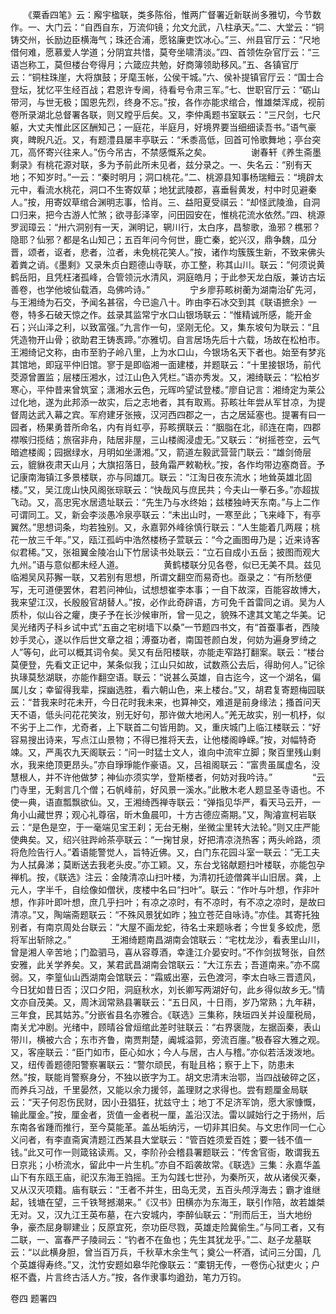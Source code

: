 <!-- { "loadSidebar": true } -->
　　《粟香四笔》云：廨宇楹联，类多陈俗，惟两广督署近新联尚多雅切，今节数作。一、大门云：“自西自东，万流仰镜；允文允武，八柱承天。”二、大堂云：“铜铸交州，长励边臣横海气；珠还合浦，愿铭廉吏饮冰心。”三、州县官厅云：“尺地借何难，愿慕爱人学道；分阴宜共惜，莫夸坐啸清淡。”四、首领佐杂官厅云：“三语岂称工，莫但楼台夸得月；六箴应共勉，好商簿领助移风。”五、各镇官厅云：“铜柱珠崖，大将旗鼓；牙麾玉帐，公侯干城。”六、侯补提镇官厅云：“国士合登坛，犹忆平生经百战；君恩许专阃，待看号令肃三军。”七、世职官厅云：“砺山带河，与世无极；国恩先烈，终身不忘。”按，各作亦能求绾合，惟雄桀浑成，视前卷所录湖北总督署各联，则又瞠乎后矣。又，李仲禹题书室联云：“三尺剑，七尺躯，大丈夫惟此区区酬知己；一庭花，半庭月，好境界要当细细读吾书。”语气豪爽，睥睨凡近。又，有题澧县屡丰亭联云：“禾黍高低，回首可怜歌舞地；亭台突兀，高怀寄兴往来人。”伤今吊古，不禁感慨系之矣。
　　
　　谢春轩《养生斋墨剩录》有桃花源对联，多为予前此所未见者，兹分录之。一、失名云：“别有天地；不知岁时。”一云：“秦时明月；洞口桃花。”二、桃源县知事杨瑞鳣云：“境辟太元中，看流水桃花，洞口不生寄奴草；地犹武陵郡，喜垂髫黄发，村中时见避秦人。”按，用寄奴草绾合渊明志事，恰肖。三、益阳夏受祺云：“却怪武陵渔，自洞口归来，把今古游人忙煞；欲寻彭泽宰，问田园安在，惟桃花流水依然。”四、桃源罗润璋云：“卅六洞别有一天，渊明记，辋川行，太白序，昌黎歌，渔邪？樵邪？隐耶？仙邪？都是名山知己；五百年问今何世，鹿亡秦，蛇兴汉，鼎争魏，瓜分晋，颂者，讴者，悲者，泣者，未免桃花笑人。”按，诸作均簇簇生新，不致来佛头着粪之诮。《墨剩》又录朱贞白题德山寺联，亦工整，称其山川。联云：“何须说黄鹤岳阳，且凭枉渚孤峰，合管领沅水清风，洞庭皓月；于此参天龙白版，兼访古坛善卷，也学他坡仙载酒，岛佛吟诗。”
　　
　　宁乡廖荪畡树蘅为湖南治矿先河，与王湘绮为石交，予闻名甚宿，今已逾八十。昨由李石冰交到其《联语摭余》一卷，特多石破天惊之作。兹录其监常宁水口山银场联云：“惟精诚所感，能开金石；兴山泽之利，以致富强。”九言作一句，坚刚无伦。又，集东坡句为联云：“且凭造物开山骨；欲助君王铸褭蹄。”亦雅切。自言居场先后十六载，场故在松柏市。王湘绮记文称，由市至豹子岭八里，上为水口山，今银场名天下者也。始至有梦兆其馆地，即寇平仲旧馆。寥于是即临湘一面建楼，并题联云：“十里接银场，前代茭源曾置监；层楼压湘水，过江山色入凭栏。”语亦秀发。又，湘绮联云：“松柏岁寒心，平仲昔来曾筑室；潇湘水云色，元晖吟望试登楼。”廖自记言：湘绮定为莱公过化地，遂为此邦添一故实，后之志地者，其有取焉。荪畡壮年尝从军甘凉，为提督周达武入幕之宾。军府建牙张掖，汉河西四郡之一，古之居延塞也。提署有曰一园者，杨果勇昔所命名，内有肖虹亭，荪畡撰联云：“胭脂在北，祁连在南，四郡襟喉归揽结；旅宿非舟，陆居非屋，三山楼阁浸虚无。”又联云：“树摇苍空，云气暗遮楼阁；园据绿水，月明如坐潇湘。”又，箭道左毅武营营门联云：“雄剑倚层云，貔貅夜肃天山月；大旗招落日，鼓角霜严敕勒秋。”按，各作均带边塞商音。予记康南海镇江多景楼联，亦与同雄兀。联云：“江淘日夜东流水；地耸英雄北固楼。”又，吴江庞山快风阁张琮联云：“快哉风与庶民共；今夫山一拳石多。”亦超拔飞动。又，高忠宪水居遗址联云：“先生乃与水终始；兹楼独峙天东南。”与上二作可谓同工。又，新会李淡愚冷泉亭联云：“未出山时，一寒至此；飞来峰下，有亭翼然。”思想词条，均若独别。又，永嘉郭外峰徐慎行联云：“人生能着几两屐；桃花一放三千年。”又，瓯江孤屿中浩然楼杨子萱联云：“今之画图毋乃是；近来诗客似君稀。”又，张祖翼金陵冶山下竹居读书处联云：“立石自成小五岳；披图而观大九州。”语与意似都未经人道。
　　
　　黄鹤楼联分见各卷，似已无美不具。兹见临湘吴风荪獬一联，又若别有思想，所谓文翻空而易奇也。亟录之：“有所愁便写，无可道便罢休，君若问神仙，试想想崔李本事；一自下故深，百能容故博大，我来望江汉，长殷殷官胡替人。”按，必作此奇辟语，方可免千首雷同之诮。吴为人质朴，似山谷之癯，庚子予在长沙候审所，曾一见之，貌殊不逮其文笔之华美。记吴光绪丙子科乡试中式“五亩之宅树墙下以桑”一节题四书文，有“首蚕事者，西陵妙手灵心，遂以作后世文章之祖；溥蚕功者，南国苍颜白发，何妨为遍身罗绮之人”等句，此可以概其词令矣。吴又有岳阳楼联，亦能走窄路打翻案。联云：“楼台莫便登，先看文正记中，某条似我；江山只如故，试数燕公去后，得助何人。”记徐执瑑莫愁湖联，亦能作翻空语。联云：“说甚么英雄，自古迄今，这一个湖名，偏属儿女；幸留得我辈，探幽选胜，看六朝山色，来上楼台。”又，胡君复寄题梅园联云：“昔我来时花未开，今日花时我未来，也算神交，难道是前身缘法；搔首问天天不语，低头问花花笑汝，别无好句，那许做大地闲人。”羌无故实，别一机杼，似不劣于上二作，尤奇者，上下联首二句皆用韵。又，重庆城门上临江楼联云：“好容易搜出诗来，写点江山景物；不得已推将天去，让他楼阁峥嵘。”按，对幅特奇竦。又，严禹农九天阁联云：“问一时猛士文人，谁向中流牢立脚；聚百里残山剩水，我来绝顶更昂头。”亦自琤琤能作豪语。又，吕祖阁联云：“富贵虽属虚名，没慧根人，并不许他做梦；神仙亦须实学，登斯楼者，何妨对我吟诗。”
　　
　　“云门寺里，无剩言几个僧；石帆峰前，好风景一溪水。”此散木老人题显圣寺语也。不使一典，语直瓢飘欲仙。又，王湘绮西禅寺联云：“弹指见华严，看天马云开，一角小山藏世界；观心礼尊宿，昕木鱼晨叩，十方古德应斋期。”又，陶濬宣柯岩联云：“是色是空，于一毫端见宝王刹；无台无榭，坐微尘里转大法轮。”则又庄严能使典矣。又，绍兴驻跸岭茶亭联云：“一掬甘泉，好把清凉浇热客；两头岭路，须将危险告行人。”着语能警觉人，旨特近佛。又，白门东花园斗室一联云：“无工夫为人拭鼻涕；莫断送去我老头皮。”亦工颖。又，东台戈铭献题扫叶楼联，亦能包孕禅机。按，《联选》注云：金陵清凉山扫叶楼，为清初托迹僧龚半山旧居。龚，上元人，字半千，自绘像如僧状，庋楼中名曰“扫叶”。联云：“作叶与叶想，作非叶想，作非叶即叶想，庶几乎扫叶；有凉之凉时，有不凉时，有不凉之凉时，是故曰清凉。”又，陶端斋题联云：“不殊风景犹如昨；独立苍茫自咏诗。”亦佳。其寄托独别者，有南京周处台联云：“大屋不画龙蛇，待名士来题咏者；今世复多蛟虎，愿将军出斩除之。”
　　
　　王湘绮题南昌湖南会馆联云：“宅枕龙沙，看表里山川，曾是湘人辛苦地；门盈驷马，喜从容尊酒，幸逢江介晏安时。”不作剑拔弩张，自然安雅，此关学养矣。又，某君武昌湖南会馆联云：“大江东去；吾道南来。”亦不腐弱。又，李篁仙山西湖南会馆联云：“霜威出塞，云色渡河，李太白咏三晋遗风，今日犹如昔日否；汉口夕阳，洞庭秋水，刘长卿写两湖好句，此乡得似故乡无。”情文亦自茂美。又，周沐润常熟县署联云：“五日风，十日雨，岁乃常熟；九年耕，三年食，民其姑苏。”分嵌省县名亦雅合。《联选》三集称，陕垣四关并设厘税局，南关尤冲剧。光绪中，顾晴谷曾烜绾此差时驻联云：“右界褒陇，左据函秦，表山带川，横被六合；东市齐鲁，南贾荆楚，阗城溢郭，旁流百廛。”极舂容大雅之观。又，客座联云：“臣门如市，臣心如水；今人与居，古人与稽。”亦似若活泼泼地。又，纽传善题德阳警察署联云：“警尔顽民，有耻且格；察于上下，防患未然。”按，联能肖警察身分，不独以嵌字为工。胡文忠清末治鄂，当四战破碎之区，而养兵习战，千里晏然，又能以余力援邻，盖理财之求得也。尝有题厘金局联云：“天子何忍伤民财，因小丑猖狂，扰兹守土；地丁不足济军饷，愿大家慷慨，输此厘金。”按，厘金者，货值一金者税一厘，盖沿汉法。雷以諴始行之于扬州，后东南各省踵而推行，至今莫能革。盖丛垢纳污，一切非其旧矣。与文忠作同一仁心义问者，有李直斋寅清题江西某县大堂联云：“管百姓须爱百姓；要一钱不值一钱。”此又可作一则箴铭读焉。又，李阶孙会稽县署题联云：“传舍官衙，敢谓我五日京兆；小桥流水，留此中一片生机。”亦自不蹈袭故常。《联选》三集：永嘉华盖山下有东瓯王庙，祀汉东海王驺摇。王为勾践七世孙，为秦所灭，故从诸侯灭秦，又从汉灭项籍。庙有联云：“王者不并生，田岛无灵，五百头颅浮海去；霸才谁继起，钱塘在望，三千铁弩撼潮来。”《汉书》田横亦为东海王，联引作陪，故若雄桀无对。又，汉九江王英布墓，在六安城内，李醉仙联云：“刑而后王，当大地纷争，豪杰屈身聊建业；反原宜死，奈功臣尽戮，英雄走险冀偷生。”与同工者，又有二联，一、富春严子陵祠云：“钓者不在鱼也；先生其犹龙乎。”二、赵子龙墓联云：“以此横身胆，曾当百万兵，千秋草木余生气；奠公一杯酒，试问三分国，几个英雄得寿终。”又，沈竹安题如皋华陀像联云：“橐钥无传，一卷伤心狱吏火；户枢不蠹，片言终古活人方。”按，各作隶事均遒劲，笔力万钧。
　　 

卷四
题署四
